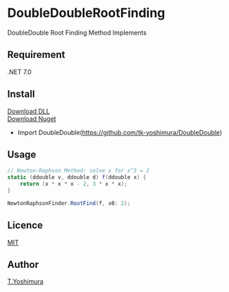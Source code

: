 # DoubleDoubleRootFinding
 DoubleDouble Root Finding Method Implements 

## Requirement
.NET 7.0

## Install

[Download DLL](https://github.com/tk-yoshimura/DoubleDoubleRootFinding/releases)  
[Download Nuget](https://www.nuget.org/packages/tyoshimura.doubledouble.rootfinding/)  

- Import DoubleDouble(https://github.com/tk-yoshimura/DoubleDouble)

## Usage
```csharp
// Newton-Raphson Method: solve x for x^3 = 2
static (ddouble v, ddouble d) f(ddouble x) {
    return (x * x * x - 2, 3 * x * x);
}

NewtonRaphsonFinder.RootFind(f, x0: 2);
```

## Licence
[MIT](https://github.com/tk-yoshimura/DoubleDoubleRootFinding/blob/main/LICENSE)

## Author

[T.Yoshimura](https://github.com/tk-yoshimura)
